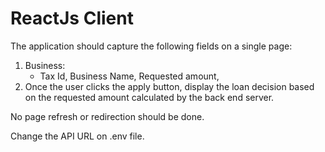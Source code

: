 # ReactJs Client

The application should capture the following fields on a single page:

1. Business:
    - Tax Id, Business Name, Requested amount,
2. Once the user clicks the apply button, display the loan decision based on the requested amount calculated by the back end server.

No page refresh or redirection should be done.

Change the API URL on .env file.